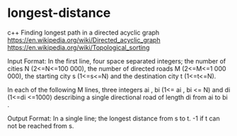 # longest-distance
c++ Finding longest path in a directed acyclic graph
https://en.wikipedia.org/wiki/Directed_acyclic_graph
https://en.wikipedia.org/wiki/Topological_sorting

Input Format:
In the first line, four space separated integers; the number of cities N (2<=N<=100 000), the number of directed roads M (2<=M<=1 000 000), the starting city s (1<=s<=N) and the destination city t (1<=t<=N).

In each of the following M lines, three integers ai , bi (1<= ai , bi <= N) and di (1<=di <=1000) describing a single directional road of length di from ai to bi .

Output Format:
In a single line; the longest distance from s to t. -1 if t can not be reached from s.
